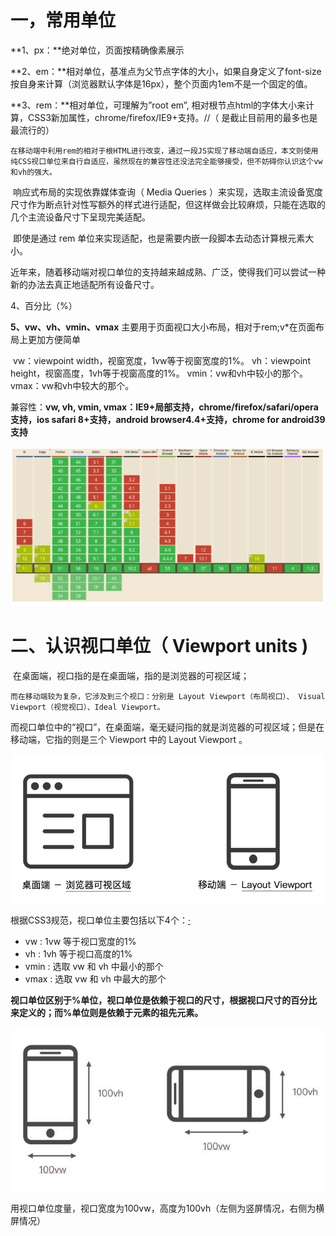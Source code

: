 # 一，常用单位

**1、px：**绝对单位，页面按精确像素展示

**2、em：**相对单位，基准点为父节点字体的大小，如果自身定义了font-size按自身来计算（浏览器默认字体是16px），整个页面内1em不是一个固定的值。

**3、rem：**相对单位，可理解为”root em”, 相对根节点html的字体大小来计算，CSS3新加属性，chrome/firefox/IE9+支持。//（ 是截止目前用的最多也是最流行的）

  	在移动端中利用rem的相对于根HTML进行改变，通过一段JS实现了移动端自适应，本文则使用纯CSS视口单位来自行自适应，虽然现在的兼容性还没法完全能够接受，但不妨碍你认识这个vw和vh的强大。

​	响应式布局的实现依靠媒体查询（ Media Queries ）来实现，选取主流设备宽度尺寸作为断点针对性写额外的样式进行适配，但这样做会比较麻烦，只能在选取的几个主流设备尺寸下呈现完美适配。

​	即使是通过 rem 单位来实现适配，也是需要内嵌一段脚本去动态计算根元素大小。

近年来，随着移动端对视口单位的支持越来越成熟、广泛，使得我们可以尝试一种新的办法去真正地适配所有设备尺寸。

4、百分比（%）

**5、vw、vh、vmin、vmax** 主要用于页面视口大小布局，相对于rem;v*在页面布局上更加方便简单

​	vw：viewpoint width，视窗宽度，1vw等于视窗宽度的1%。
	vh：viewpoint height，视窗高度，1vh等于视窗高度的1%。
	vmin：vw和vh中较小的那个。
	vmax：vw和vh中较大的那个。

兼容性：**vw, vh, vmin, vmax：IE9+局部支持，chrome/firefox/safari/opera支持，ios safari 8+支持，android browser4.4+支持，chrome for android39支持**

![0](.\images\a1.png)



# 二、认识视口单位（ Viewport units )

​	在桌面端，视口指的是在桌面端，指的是浏览器的可视区域；

  	而在移动端较为复杂，它涉及到三个视口：分别是 Layout Viewport（布局视口）、 Visual Viewport（视觉视口）、Ideal Viewport。

​	而视口单位中的“视口”，在桌面端，毫无疑问指的就是浏览器的可视区域；但是在移动端，它指的则是三个 Viewport 中的 Layout Viewport 。

![0](.\images\a2.jpg)



根据CSS3规范，视口单位主要包括以下4个：[·](http://caibaojian.com/vw-vh.html)

- vw : 1vw 等于视口宽度的1%
- vh : 1vh 等于视口高度的1%
- vmin : 选取 vw 和 vh 中最小的那个
- vmax : 选取 vw 和 vh 中最大的那个

**视口单位区别于%单位，视口单位是依赖于视口的尺寸，根据视口尺寸的百分比来定义的；而%单位则是依赖于元素的祖先元素。**

![0](.\images\a3.jpg)

用视口单位度量，视口宽度为100vw，高度为100vh（左侧为竖屏情况，右侧为横屏情况）